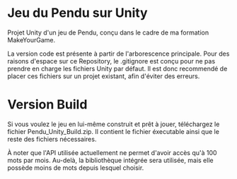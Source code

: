 # Jeu du Pendu sur Unity
 Projet Unity d'un jeu de Pendu, conçu dans le cadre de ma formation MakeYourGame.

La version code est présente à partir de l'arborescence principale. Pour des raisons d'espace sur ce Repository, le .gitignore est conçu pour ne pas prendre en charge les fichiers Unity par défaut. Il est donc recommendé de placer ces fichiers sur un projet existant, afin d'éviter des erreurs.

# Version Build

Si vous voulez le jeu en lui-même construit et prêt à jouer, téléchargez le fichier Pendu_Unity_Build.zip. Il contient le fichier éxecutable ainsi que le reste des fichiers nécessaires.

À noter que l'API utilisée actuellement ne permet d'avoir accès qu'à 100 mots par mois. Au-delà, la bibliothèque intégrée sera utilisée, mais elle possède moins de mots depuis lesquel choisir.
